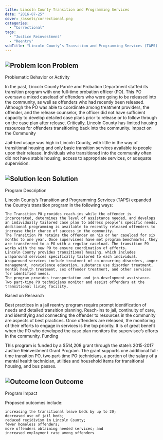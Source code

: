 ```yaml
---
title: Lincoln County Transition and Programming Services
date: "2016-07-25"
cover: /assets/correctional.png
categories:
  - "Correctional"
tags:
  - "Justice Reinvestment"
  - "Reentry"
subTitle: "Lincoln County’s Transition and Programming Services (TAPS) expanded the County’s transition program."
---
```

## ![Problem Icon](https://github.com/google/material-design-icons/raw/master/alert/1x_web/ic_error_outline_black_48dp.png "Problem") Problem

Problematic Behavior or Activity

In the past, Lincoln County Parole and Probation Department staffed its transition program with one full-time probation officer (PO). This PO oversaw a mixed caseload of offenders who were going to be released into the community, as well as offenders who had recently been released. Although the PO was able to coordinate among treatment providers, the offender, and the release counselor, the officer did not have sufficient capacity to develop detailed case plans prior to release or to follow through on the case plan after release. Critically, Lincoln County has limited housing resources for offenders transitioning back into the community.
Impact on the Community

Jail-bed usage was high in Lincoln County, with little in the way of transitional housing and only basic transition services available to people upon their release. Individuals who transitioned into the community often did not have stable housing, access to appropriate services, or adequate supervision.
## ![Solution Icon](https://github.com/google/material-design-icons/raw/master/action/1x_web/ic_lightbulb_outline_black_48dp.png "Solution") Solution
Program Description

Lincoln County’s Transition and Programming Services (TAPS) expanded the County’s transition program in the following ways:

    The Transition PO provides reach-ins while the offender is incarcerated, determines the level of assistance needed, and develops an individually tailored case plan to address people’s specific needs.
    Additional programming is available to recently released offenders to increase their chance of success in the community.
    The Transition PO retains the offender on his or her caseload for six months to one year. Once supervisees have met program benchmarks, they are transferred to a PO with a regular caseload. The transition PO works with the new PO to ensure coordination of efforts.
    Lincoln County provides transitional housing, which includes wraparound services specifically tailored to each individual. Wraparound services include treatment of co-occurring disorders, anger management, nonviolence education, substance use disorder treatment, mental health treatment, sex offender treatment, and other services for identified needs.
    The program provides transportation and job-development assistance.
    Two part-time PO technicians monitor and assist offenders at the transitional living facility.

Based on Research

Best practices in a jail reentry program require prompt identification of needs and detailed transition planning. Reach-ins to jail, continuity of care, and identifying and connecting the offender to resources in the community are aspects of best practices. Once offenders are released, the monitoring of their efforts to engage in services is the top priority. It is of great benefit when the PO who developed the case plan monitors the supervisee’s efforts in the community.
Funding

This program is funded by a $514,208 grant through the state’s 2015-2017 Justice Reinvestment Grant Program. The grant supports one additional full-time transition PO, two part-time PO technicians, a portion of the salary of a mental health technician, utilities and household items for transitional housing, and bus passes.
## ![Outcome Icon](https://github.com/google/material-design-icons/raw/master/action/1x_web/ic_view_list_black_48dp.png "Outcome") Outcome
Program Impact

Proposed outcomes include:

    increasing the transitional leave beds by up to 20;
    decreased use of jail beds;
    reduced recidivism in Lincoln County;
    fewer homeless offenders;
    more offenders obtaining needed services; and
    increased employment rate among offenders
